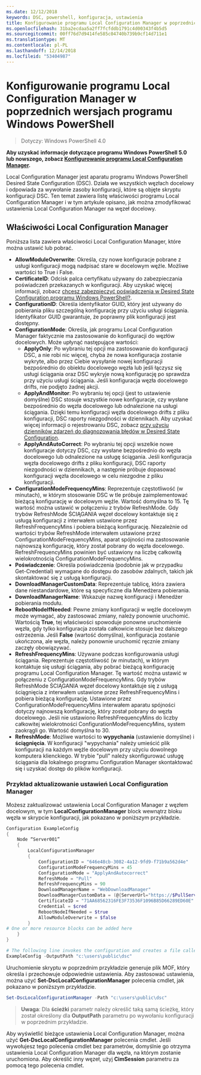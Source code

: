 ```yaml
---
ms.date: 12/12/2018
keywords: DSC, powershell, konfiguracja, ustawienia
title: Konfigurowanie programu Local Configuration Manager w poprzednich wersjach programu Windows PowerShell
ms.openlocfilehash: 31ba2ecdaa5a2ff7fcfddb1791c4d00343f4b5d5
ms.sourcegitcommit: 00ff76d7d9414fe585c04740b739b9cf14d711e1
ms.translationtype: MT
ms.contentlocale: pl-PL
ms.lasthandoff: 12/14/2018
ms.locfileid: "53404987"
---
```

# <a name="configuring-the-local-configuration-manager-in-previous-versions-of-windows-powershell"></a>Konfigurowanie programu Local Configuration Manager w poprzednich wersjach programu Windows PowerShell

>Dotyczy: Windows PowerShell 4.0

**Aby uzyskać informacje dotyczące programu Windows PowerShell 5.0 lub nowszego, zobacz [Konfigurowanie programu Local Configuration Manager](metaConfig.md).**

Local Configuration Manager jest aparatu programu Windows PowerShell Desired State Configuration (DSC).
Działa we wszystkich węzłach docelowy i odpowiada za wywołanie zasoby konfiguracji, które są objęte skryptu konfiguracji DSC.
Ten temat zawiera listę właściwości programu Local Configuration Manager i w tym artykule opisano, jak można zmodyfikować ustawienia Local Configuration Manager na węzeł docelowy.

## <a name="local-configuration-manager-properties"></a>Właściwości Local Configuration Manager

Poniższa lista zawiera właściwości Local Configuration Manager, które można ustawić lub pobrać.

- **AllowModuleOverwrite**: Określa, czy nowe konfiguracje pobrane z usługi konfiguracji mogą nadpisać stare w docelowym węźle. Możliwe wartości to True i False.
- **CertificateID**: Odcisk palca certyfikatu używany do zabezpieczania poświadczeń przekazanych w konfiguracji. Aby uzyskać więcej informacji, zobacz [chcesz zabezpieczyć poświadczenia w Desired State Configuration programu Windows PowerShell?](https://blogs.msdn.microsoft.com/powershell/2014/01/31/want-to-secure-credentials-in-windows-powershell-desired-state-configuration/).
- **ConfigurationID**: Określa identyfikator GUID, który jest używany do pobierania pliku szczególną konfigurację przy użyciu usługi ściągania. Identyfikator GUID gwarantuje, że poprawny plik konfiguracji jest dostępny.
- **ConfigurationMode**: Określa, jak programu Local Configuration Manager faktycznie ma zastosowanie do konfiguracji do węzłów docelowych. Może upłynąć następujące wartości:
  - **ApplyOnly**: Po wybraniu tej opcji ma zastosowanie do konfiguracji DSC, a nie robi nic więcej, chyba że nowa konfiguracja zostanie wykryte, albo przez Ciebie wysyłanie nowej konfiguracji bezpośrednio do obiektu docelowego węzła lub jeśli łączysz się usługi ściągania oraz DSC wykryje nową konfigurację po sprawdza przy użyciu usługi ściągania. Jeśli konfiguracja węzła docelowego drifts, nie podjęto żadnej akcji.
  - **ApplyAndMonitor**: Po wybraniu tej opcji (jest to ustawienie domyślne) DSC stosuje wszystkie nowe konfiguracje, czy wysłane bezpośrednio do węzła docelowego lub odnalezione na usługi ściągania. Dzięki temu konfiguracji węzła docelowego drifts z pliku konfiguracji, DSC raporty niezgodności w dziennikach. Aby uzyskać więcej informacji o rejestrowaniu DSC, zobacz [przy użyciu dzienników zdarzeń do diagnozowania błędów w Desired State Configuration](http://blogs.msdn.com/b/powershell/archive/2014/01/03/using-event-logs-to-diagnose-errors-in-desired-state-configuration.aspx).
  - **ApplyAndAutoCorrect**: Po wybraniu tej opcji wszelkie nowe konfiguracje dotyczy DSC, czy wysłane bezpośrednio do węzła docelowego lub odnalezione na usługę ściągania. Jeśli konfiguracja węzła docelowego drifts z pliku konfiguracji, DSC raporty niezgodności w dziennikach, a następnie próbuje dopasować konfiguracji węzła docelowego w celu niezgodne z pliku konfiguracji.
- **ConfigurationModeFrequencyMins**: Reprezentuje częstotliwość (w minutach), w którym stosowanie DSC w tle próbuje zaimplementować bieżącą konfigurację w docelowym węźle. Wartość domyślna to 15. Tę wartość można ustawić w połączeniu z trybów RefreshMode. Gdy trybów RefreshMode ŚCIĄGANIA węzeł docelowy kontaktuje się z usługą konfiguracji z interwałem ustawione przez RefreshFrequencyMins i pobiera bieżącą konfigurację. Niezależnie od wartości trybów RefreshMode interwałem ustawione przez ConfigurationModeFrequencyMins, aparat spójności ma zastosowanie najnowszą konfigurację, który został pobrany do węzła docelowego. RefreshFrequencyMins powinien być ustawiony na liczbę całkowitą wielokrotnością ConfigurationModeFrequencyMins.
- **Poświadczenie**: Określa poświadczenia (podobnie jak w przypadku Get-Credential) wymagane do dostępu do zasobów zdalnych, takich jak skontaktować się z usługą konfiguracji.
- **DownloadManagerCustomData**: Reprezentuje tablicę, która zawiera dane niestandardowe, które są specyficzne dla Menedżera pobierania.
- **DownloadManagerName**: Wskazuje nazwę konfiguracji i Menedżer pobierania modułu.
- **RebootNodeIfNeeded**: Pewne zmiany konfiguracji w węźle docelowym może wymagać, aby zastosować zmiany, należy ponownie uruchomić. Wartością **True**, tej właściwości spowoduje ponowne uruchomienie węzła, gdy tylko konfiguracja została całkowicie stosuje bez dalszego ostrzeżenia. Jeśli **False** (wartość domyślna), konfiguracja zostanie ukończona, ale węzła, należy ponownie uruchomić ręcznie zmiany zaczęły obowiązywać.
- **RefreshFrequencyMins**: Używane podczas konfigurowania usługi ściągania. Reprezentuje częstotliwość (w minutach), w którym kontaktuje się usługi ściągania, aby pobrać bieżącą konfigurację programu Local Configuration Manager. Tę wartość można ustawić w połączeniu z ConfigurationModeFrequencyMins. Gdy trybów RefreshMode ŚCIĄGANIA węzeł docelowy kontaktuje się z usługą ściągnięcia z interwałem ustawione przez RefreshFrequencyMins i pobiera bieżącą konfigurację. Ustawione przez ConfigurationModeFrequencyMins interwałem aparatu spójności dotyczy najnowszą konfigurację, który został pobrany do węzła docelowego. Jeśli nie ustawiono RefreshFrequencyMins do liczby całkowitej wielokrotności ConfigurationModeFrequencyMins, system zaokrągli go. Wartość domyślna to 30.
- **RefreshMode**: Możliwe wartości to **wypychania** (ustawienie domyślne) i **ściągnięcia**. W konfiguracji "wypychania" należy umieścić plik konfiguracji na każdym węźle docelowym przy użyciu dowolnego komputera klienckiego. W trybie "pull" należy skonfigurować usługę ściągania dla lokalnego programu Configuration Manager skontaktować się i uzyskać dostęp do plików konfiguracji.

### <a name="example-of-updating-local-configuration-manager-settings"></a>Przykład aktualizowanie ustawień Local Configuration Manager

Możesz zaktualizować ustawienia Local Configuration Manager z węzłem docelowym, w tym **LocalConfigurationManager** block wewnątrz bloku węzła w skrypcie konfiguracji, jak pokazano w poniższym przykładzie.

```powershell
Configuration ExampleConfig
{
    Node “Server001”
    {
        LocalConfigurationManager
        {
            ConfigurationID = "646e48cb-3082-4a12-9fd9-f71b9a562d4e"
            ConfigurationModeFrequencyMins = 45
            ConfigurationMode = "ApplyAndAutocorrect"
            RefreshMode = "Pull"
            RefreshFrequencyMins = 90
            DownloadManagerName = "WebDownloadManager"
            DownloadManagerCustomData = (@{ServerUrl="https://$PullService/psdscpullserver.svc"})
            CertificateID = "71AA68562316FE3F73536F1096B85D66289ED60E"
            Credential = $cred
            RebootNodeIfNeeded = $true
            AllowModuleOverwrite = $false
        }
# One or more resource blocks can be added here
    }
}

# The following line invokes the configuration and creates a file called Server001.meta.mof at the specified path
ExampleConfig -OutputPath "c:\users\public\dsc"
```

Uruchomienie skryptu w poprzednim przykładzie generuje plik MOF, który określa i przechowuje odpowiednie ustawienia.
Aby zastosować ustawienia, można użyć **Set-DscLocalConfigurationManager** polecenia cmdlet, jak pokazano w poniższym przykładzie.

```powershell
Set-DscLocalConfigurationManager -Path "c:\users\public\dsc"
```

> **Uwaga**: Dla **ścieżki** parametr należy określić taką samą ścieżkę, który został określony dla **OutputPath** parametru po wywołaniu konfiguracji w poprzednim przykładzie.

Aby wyświetlić bieżące ustawienia Local Configuration Manager, można użyć **Get-DscLocalConfigurationManager** polecenia cmdlet.
Jeśli wywołujesz tego polecenia cmdlet bez parametrów, domyślnie go otrzyma ustawienia Local Configuration Manager dla węzła, na którym zostanie uruchomiona.
Aby określić inny węzeł, użyj **CimSession** parametru za pomocą tego polecenia cmdlet.
